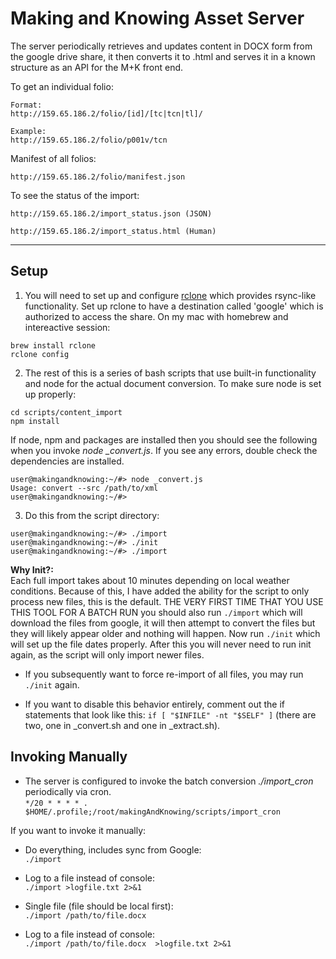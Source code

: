 Making and Knowing Asset Server
================

The server periodically retrieves and updates content in DOCX form from the google drive share, it then converts it to .html and serves it in a known structure as an API for the M+K front end.

To get an individual folio:
```
Format:  
http://159.65.186.2/folio/[id]/[tc|tcn|tl]/

Example:  
http://159.65.186.2/folio/p001v/tcn
```

Manifest of all folios:
```
http://159.65.186.2/folio/manifest.json
```

To see the status of the import:  
```
http://159.65.186.2/import_status.json (JSON)

http://159.65.186.2/import_status.html (Human)
```
---

Setup
-----
1. You will need to set up and configure [rclone](https://rclone.org/) which provides rsync-like functionality. Set up rclone to have a destination called 'google' which is authorized to access the share. On my mac with homebrew and intereactive session:  
```
brew install rclone  
rclone config
```

2. The rest of this is a series of bash scripts that use built-in functionality and node for the actual document conversion. To make sure node is set up properly:
```
cd scripts/content_import
npm install
```
If node, npm and packages are installed then you should see the following when you invoke *node _convert.js*. If you see any errors, double check the dependencies are installed.
```
user@makingandknowing:~/#> node _convert.js
Usage: convert --src /path/to/xml
user@makingandknowing:~/#>
```

3. Do this from the script directory:
```
user@makingandknowing:~/#> ./import
user@makingandknowing:~/#> ./init
user@makingandknowing:~/#> ./import
```
__Why Init?:__  
Each full import takes about 10 minutes depending on local weather conditions. Because of this, I have added the ability for the script to only process new files, this is the default. THE VERY FIRST TIME THAT YOU USE THIS TOOL FOR A BATCH RUN you should also run ```./import``` which will download the files from google, it will then attempt to convert the files but they will likely appear older and nothing will happen. Now run ```./init``` which will set up the file dates properly. After this you will never need to run init again, as the script will only import newer files.  

 - If you subsequently want to force re-import of all files, you may run ```./init``` again.

 - If you want to disable this behavior entirely, comment out the if statements that look like this: ```if [ "$INFILE" -nt "$SELF" ]``` (there are two, one in _convert.sh and one in _extract.sh).


Invoking Manually
-----------------
- The server is configured to invoke the batch conversion *./import_cron* periodically via cron.  
```*/20 * * * * . $HOME/.profile;/root/makingAndKnowing/scripts/import_cron```

If you want to invoke it manually:

- Do everything, includes sync from Google:  
```./import ```

- Log to a file instead of console:  
```./import >logfile.txt 2>&1```


- Single file (file should be local first):  
```./import /path/to/file.docx ```

- Log to a file instead of console:  
```./import /path/to/file.docx  >logfile.txt 2>&1```
